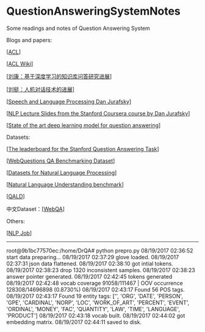 # QuestionAnsweringSystemNotes
Some readings and notes of Question Answering System

Blogs and papers:

[[ACL](http://aclanthology.info)]

[[ACL Wiki](https://aclweb.org/aclwiki/Main_Page)]

[[刘康：基于深度学习的知识库问答研究进展](http://dataunion.org/29765.html)]

[[刘挺：人机对话技术的进展](http://scholarsupdate.hi2net.com/news.asp?NewsID=22708)]

[[Speech and Language Processing Dan Jurafsky](https://web.stanford.edu/~jurafsky/slp3/)]

[[NLP Lecture Slides from the Stanford Coursera course by Dan Jurafsky](https://web.stanford.edu/~jurafsky/NLPCourseraSlides.html)]

[[State of the art deep learning model for question answering](https://einstein.ai/research/state-of-the-art-deep-learning-model-for-question-answering)]

Datasets:

[[The leaderboard for the Stanford Question Answering Task](https://rajpurkar.github.io/SQuAD-explorer/)]

[[WebQuestions QA Benchmarking Dataset](https://github.com/brmson/dataset-factoid-webquestions)]

[[Datasets for Natural Language Processing](https://github.com/karthikncode/nlp-datasets#question-answering)]

[[Natural Language Understanding benchmark](https://github.com/snipsco/nlu-benchmark)]

[[QALD](https://qald.sebastianwalter.org/index.php?x=benchmark&q=home)]

中文Dataset：[[WebQA](http://idl.baidu.com/WebQA.html)]

Others:

[[NLP Job](http://www.nlpjob.com)]



--------
root@9b1bc77570ec:/home/DrQA# python prepro.py
08/19/2017 02:36:52 start data preparing...
08/19/2017 02:37:29 glove loaded.
08/19/2017 02:37:31 json data flattened.
08/19/2017 02:38:10 got intial tokens.
08/19/2017 02:38:23 drop 1320 inconsistent samples.
08/19/2017 02:38:23 answer pointer generated.
08/19/2017 02:42:45 tokens generated
08/19/2017 02:42:48 vocab coverage 91058/111467 | OOV occurrence 128308/14696898 (0.8730%)
08/19/2017 02:43:17 Found 56 POS tags.
08/19/2017 02:43:17 Found 19 entity tags: ['', 'ORG', 'DATE', 'PERSON', 'GPE', 'CARDINAL', 'NORP', 'LOC', 'WORK_OF_ART', 'PERCENT', 'EVENT', 'ORDINAL', 'MONEY', 'FAC', 'QUANTITY', 'LAW', 'TIME', 'LANGUAGE', 'PRODUCT']
08/19/2017 02:43:18 vocab built.
08/19/2017 02:44:02 got embedding matrix.
08/19/2017 02:44:11 saved to disk.
